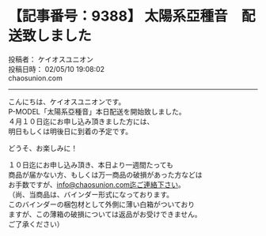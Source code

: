 # 【記事番号：9388】 太陽系亞種音　配送致しました

投稿者： ケイオスユニオン  
投稿日時： 02/05/10 19:08:02  
chaosunion.com

---

こんにちは、ケイオスユニオンです。  
P-MODEL「太陽系亞種音」本日配送を開始致しました。  
４月１０日迄にお申し込み頂きました方には、  
明日もしくは明後日に到着の予定です。  
  
どうそ、お楽しみに！  
  
１０日迄にお申し込み頂き、本日より一週間たっても  
商品が届かない方、もしくは万一商品の破損があった方などは  
お手数ですが、info@chaosunion.com迄ご連絡下さい。  
（尚、当商品は、バインダー形式になっております。  
このバインダーの梱包材として外側に薄い白箱がついており  
ますが、この薄箱の破損については返品がお受けできません。  
ご了承ください）  
